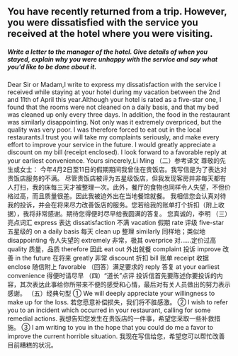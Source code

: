 ## You have recently returned from a trip. However, you were dissatisfied with the service you received at the hotel where you were visiting.
##### Write a letter to the manager of the hotel. Give details of when you stayed, explain why you were unhappy with the service and say what you'd like to be done about it.


Dear Sir or Madam,I write to express my dissatisfaction with the service I received while staying at your hotel during my vacation between the 2nd and 11th of April this year.Although your hotel is rated as a five-star one, I found that the rooms were not cleaned on a daily basis, and that my bed was cleaned up only every three days. In addition, the food in the restaurant was similarly disappointing. Not only was it extremely overpriced, but the quality was very poor. I was therefore forced to eat out in the local restaurants.I trust you will take my complaints seriously, and make every effort to improve your service in the future. I would greatly appreciate a discount on my bill (receipt enclosed). I look forward to a favorable reply at your earliest convenience.
Yours sincerely,Li Ming
（二）参考译文
尊敬的先生或女士：
今年4月2日至11日的假期期间我曾住在贵饭店。我写信是为了表达对贵饭店服务的不满。
尽管贵饭店被评为五星级饭店，但我发现客房并非每天都有人打扫，我的床每三天才被整理一次。此外，餐厅的食物也同样令人失望，不但价格过高，而且质量很差。因此我被迫外出在当地餐馆就餐。
我相信您会认真对待我的投诉，并会在将来尽力改善饭店的服务。您若给我的账单打个折扣（附上收据），我将非常感谢。期待您得便时尽早给我圆满的答复。
您真诚的，李明
（三）亮点词汇
express 表达
dissatisfaction 不满
vacation 假期
rate 评级
five-star 五星级的
on a daily basis 每天
clean up 整理
similarly 同样地；类似地
disappointing 令人失望的
extremely 非常，极其
overprice 对……定价过高
quality 质量，品质
therefore 因此
eat out 外出就餐
complaint 投诉
improve 改善
in the future 在将来
greatly 非常
discount 折扣
bill 账单
receipt 收据
enclose 随信附上
favorable （回答）满足要求的
reply 答复
at your earliest convenience
得便时请尽早
（四）“道长”点评
投诉信首先要陈述你要投诉的内容，其次表达此事给你所带来不便的感受和心情，最后对有关人员做出的努力表示感谢。
（五）经典句型
① We will deeply appreciate your willingness to make up for the loss. 若您愿意补偿损失，我们将不胜感激。
② I wish to refer you to an incident which occurred in your restaurant, calling for some remedial actions. 我想告知您发生在贵饭店的一件事，希望您采取一些补救措施。
③ I am writing to you in the hope that you could do me a favor to improve the current horrible situation. 我现在写信给您，希望您可以帮忙改善目前糟糕的状况。